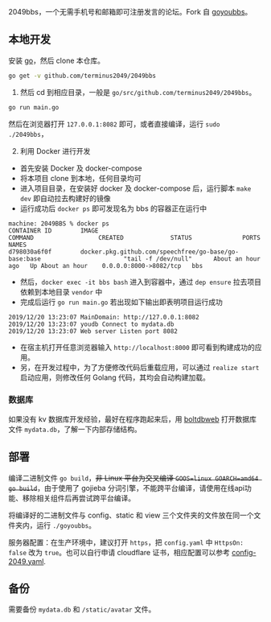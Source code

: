 2049bbs，一个无需手机号和邮箱即可注册发言的论坛。Fork 自 [goyoubbs](https://github.com/ego008/goyoubbs)。

## 本地开发


安装 [go](https://golang.org/dl/)，然后 clone 本仓库。

```bash
go get -v github.com/terminus2049/2049bbs
```
1. 然后 cd 到相应目录，一般是 `go/src/github.com/terminus2049/2049bbs`。

```bash
go run main.go
```

然后在浏览器打开 `127.0.0.1:8082` 即可，或者直接编译，运行 `sudo ./2049bbs`，

2. 利用 Docker 进行开发

 - 首先安装 Docker 及 docker-compose
 - 将本项目 clone 到本地，任何目录均可
 - 进入项目目录，在安装好 docker 及 docker-compose 后，运行脚本 `make dev` 即自动拉去构建好的镜像
 - 运行成功后 `docker ps` 即可发现名为 bbs 的容器正在运行中

```
machine: 2049BBS % docker ps
CONTAINER ID        IMAGE                                                                       COMMAND                  CREATED             STATUS              PORTS                    NAMES
d798030a6f0f        docker.pkg.github.com/speechfree/go-base/go-base:base                       "tail -f /dev/null"      About an hour ago   Up About an hour    0.0.0.0:8000->8082/tcp   bbs
```
 - 然后，`docker exec -it bbs bash` 进入到容器中，通过 `dep ensure` 拉去项目依赖到本地目录 `vendor` 中
 - 完成后运行 `go run main.go` 若出现如下输出即表明项目运行成功

```
2019/12/20 13:23:07 MainDomain: http://127.0.0.1:8082
2019/12/20 13:23:07 youdb Connect to mydata.db
2019/12/20 13:23:07 Web server Listen port 8082
```
 - 在宿主机打开任意浏览器输入 `http://localhost:8000` 即可看到构建成功的应用。
 - 另，在开发过程中，为了方便修改代码后重载应用，可以通过 `realize start` 启动应用，则修改任何 Golang 代码，其均会自动构建加载。

### 数据库

如果没有 kv 数据库开发经验，最好在程序跑起来后，用 [boltdbweb](https://github.com/evnix/boltdbweb) 打开数据库文件 `mydata.db`，了解一下内部存储结构。

## 部署

编译二进制文件 `go build`，~~非 Linux 平台为交叉编译 `GOOS=linux GOARCH=amd64 go build`~~，由于使用了 gojieba 分词引擎，不能跨平台编译，请使用在线api功能、移除相关组件后再尝试跨平台编译。

将编译好的二进制文件与 config、static 和 view 三个文件夹的文件放在同一个文件夹内，运行 `./goyoubbs`。

服务器配置：在生产环境中，建议打开 `https`，把 `config.yaml` 中 `HttpsOn: false` 改为 `true`。也可以自行申请 cloudflare 证书，相应配置可以参考 [config-2049.yaml](https://github.com/Terminus2049/2049BBS/blob/master/config/config-2049.yaml).

## 备份

需要备份 `mydata.db` 和 `/static/avatar` 文件。
